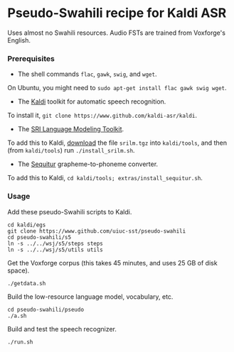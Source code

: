 # Pseudo-Swahili recipe for Kaldi ASR

Uses almost no Swahili resources.
Audio FSTs are trained from Voxforge's English.

### Prerequisites

- The shell commands `flac`, `gawk`, `swig`, and `wget`.

On Ubuntu, you might need to `sudo apt-get install flac gawk swig wget`.

- The [Kaldi](http://kaldi-asr.org) toolkit for automatic speech recognition.

To install it, `git clone https://www.github.com/kaldi-asr/kaldi`.

- The [SRI Language Modeling Toolkit](http://www.speech.sri.com/projects/srilm/).

To add this to Kaldi, [download](http://www.speech.sri.com/projects/srilm/download.html) the file `srilm.tgz` into `kaldi/tools`, and then (from `kaldi/tools`) run `./install_srilm.sh`.

- The [Sequitur](https://www-i6.informatik.rwth-aachen.de/web/Software/g2p.html) grapheme-to-phoneme converter.

To add this to Kaldi, `cd kaldi/tools; extras/install_sequitur.sh`.

### Usage

Add these pseudo-Swahili scripts to Kaldi.
```
cd kaldi/egs
git clone https://www.github.com/uiuc-sst/pseudo-swahili
cd pseudo-swahili/s5
ln -s ../../wsj/s5/steps steps
ln -s ../../wsj/s5/utils utils
```

Get the Voxforge corpus (this takes 45 minutes, and uses 25 GB of disk space).
```
./getdata.sh
```

Build the low-resource language model, vocabulary, etc.
```
cd pseudo-swahili/pseudo
./a.sh
```

Build and test the speech recognizer.
```
./run.sh
```

